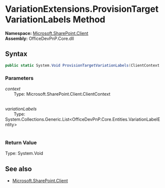 # VariationExtensions.ProvisionTargetVariationLabels Method  
**Namespace:** [Microsoft.SharePoint.Client](Microsoft.SharePoint.Client.md)  
**Assembly:** OfficeDevPnP.Core.dll  
## Syntax
```C#
public static System.Void ProvisionTargetVariationLabels(ClientContext context, List<VariationLabelEntity> variationLabels)
```
### Parameters
*context*  
&emsp;&emsp;Type: Microsoft.SharePoint.Client.ClientContext  
&emsp;&emsp;  
  
*variationLabels*  
&emsp;&emsp;Type: System.Collections.Generic.List<OfficeDevPnP.Core.Entities.VariationLabelEntity>  
&emsp;&emsp;  
  
### Return Value
Type: System.Void  

## See also
- [Microsoft.SharePoint.Client](Microsoft.SharePoint.Client.md)
